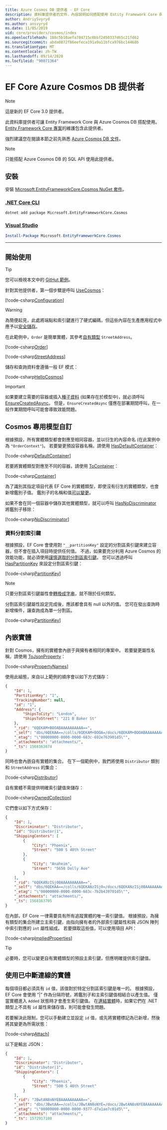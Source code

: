 ```yaml
---
title: Azure Cosmos DB 提供者 - EF Core
description: 資料庫提供者的文件，內容說明如何搭配使用 Entity Framework Core 與 Azure Cosmos DB SQL API
author: AndriySvyryd
ms.author: ansvyryd
ms.date: 11/05/2019
uid: core/providers/cosmos/index
ms.openlocfilehash: 188c5b10aefa784715c0bbf2d50337d65c21fd62
ms.sourcegitcommit: abda0872f86eefeca191a9a11bfca976bc14468b
ms.translationtype: MT
ms.contentlocale: zh-TW
ms.lasthandoff: 09/14/2020
ms.locfileid: "90071364"
---
```

# <a name="ef-core-azure-cosmos-db-provider"></a>EF Core Azure Cosmos DB 提供者

> [!NOTE]
> 這是新的 EF Core 3.0 提供者。

此資料庫提供者可讓 Entity Framework Core 與 Azure Cosmos DB 搭配使用。 [Entity Framework Core 專案](https://github.com/aspnet/EntityFrameworkCore)的維護包含此提供者。

強烈建議您在閱讀本節之前先熟悉 [Azure Cosmos DB 文件](/azure/cosmos-db/introduction)。

> [!NOTE]
> 只能搭配 Azure Cosmos DB 的 SQL API 使用此提供者。

## <a name="install"></a>安裝

安裝 [Microsoft.EntityFrameworkCore.Cosmos NuGet 套件](https://www.nuget.org/packages/Microsoft.EntityFrameworkCore.Cosmos/)。

### <a name="net-core-cli"></a>[.NET Core CLI](#tab/dotnet-core-cli)

```dotnetcli
dotnet add package Microsoft.EntityFrameworkCore.Cosmos
```

### <a name="visual-studio"></a>[Visual Studio](#tab/vs)

``` powershell
Install-Package Microsoft.EntityFrameworkCore.Cosmos
```

***

## <a name="get-started"></a>開始使用

> [!TIP]  
> 您可以檢視本文中的 [GitHut 範例](https://github.com/dotnet/EntityFramework.Docs/tree/master/samples/core/Cosmos)。

針對其他提供者，第一個步驟是呼叫 [UseCosmos](/dotnet/api/Microsoft.EntityFrameworkCore.CosmosDbContextOptionsExtensions.UseCosmos)：

[!code-csharp[Configuration](../../../../samples/core/Cosmos/ModelBuilding/OrderContext.cs?name=Configuration)]

> [!WARNING]
> 為簡便起見，此處將端點和索引鍵進行了硬式編碼，但這些內容在生產應用程式中應予以[安全儲存](/aspnet/core/security/app-secrets#secret-manager)。

在此範例中，`Order` 是簡單實體，其參考[自有類型](xref:core/modeling/owned-entities) `StreetAddress`。

[!code-csharp[Order](../../../../samples/core/Cosmos/ModelBuilding/Order.cs?name=Order)]

[!code-csharp[StreetAddress](../../../../samples/core/Cosmos/ModelBuilding/StreetAddress.cs?name=StreetAddress)]

儲存和查詢資料會遵循一般 EF 模式：

[!code-csharp[HelloCosmos](../../../../samples/core/Cosmos/ModelBuilding/Sample.cs?name=HelloCosmos)]

> [!IMPORTANT]
> 如果要建立需要的容器或插入[種子資料](xref:core/modeling/data-seeding) (如果存在於模型中)，就必須呼叫 [EnsureCreatedAsync](/dotnet/api/Microsoft.EntityFrameworkCore.Storage.IDatabaseCreator.EnsureCreatedAsync)。 但是，`EnsureCreatedAsync` 僅應在部署期間呼叫，在一般作業期間呼叫可能會導致效能問題。

## <a name="cosmos-specific-model-customization"></a>Cosmos 專用模型自訂

根據預設，所有實體類型都會對應至相同容器，並以衍生的內容命名 (在此案例中為 `"OrderContext"`)。 若要變更預設容器名稱，請使用 [HasDefaultContainer](/dotnet/api/Microsoft.EntityFrameworkCore.CosmosModelBuilderExtensions.HasDefaultContainer)：

[!code-csharp[DefaultContainer](../../../../samples/core/Cosmos/ModelBuilding/OrderContext.cs?name=DefaultContainer)]

若要將實體類型對應至不同的容器，請使用 [ToContainer](/dotnet/api/Microsoft.EntityFrameworkCore.CosmosEntityTypeBuilderExtensions.ToContainer)：

[!code-csharp[Container](../../../../samples/core/Cosmos/ModelBuilding/OrderContext.cs?name=Container)]

為了識別其指定項目代表 EF Core 的實體類型，即使沒有衍生的實體類型，也會新增鑑別子值。 鑑別子的名稱和值[可以變更](xref:core/modeling/inheritance)。

如果不會在同一個容器中儲存其他實體類型，就可以呼叫 [HasNoDiscriminator](/dotnet/api/Microsoft.EntityFrameworkCore.Metadata.Builders.EntityTypeBuilder.HasNoDiscriminator) 將鑑別子移除：

[!code-csharp[NoDiscriminator](../../../../samples/core/Cosmos/ModelBuilding/OrderContext.cs?name=NoDiscriminator)]

### <a name="partition-keys"></a>資料分割索引鍵

根據預設，EF Core 會使用對 `"__partitionKey"` 設定的分割區索引鍵來建立容器，但不會在插入項目時提供任何值。 不過，如果要充分利用 Azure Cosmos 的效能功能，就必須使用[謹慎選取的分割區索引鍵](/azure/cosmos-db/partition-data)。 您可以透過呼叫 [HasPartitionKey](/dotnet/api/Microsoft.EntityFrameworkCore.CosmosEntityTypeBuilderExtensions.HasPartitionKey) 來設定分割區索引鍵：

[!code-csharp[PartitionKey](../../../../samples/core/Cosmos/ModelBuilding/OrderContext.cs?name=PartitionKey)]

> [!NOTE]
>只要分割區索引鍵屬性會[轉換成字串](xref:core/modeling/value-conversions)，就不限於任何類型。

分割區索引鍵屬性設定完成後，應該都會具有 null 以外的值。 您可在發出查詢時新增條件，讓查詢成為單一分割區。

[!code-csharp[PartitionKey](../../../../samples/core/Cosmos/ModelBuilding/Sample.cs?name=PartitionKey)]

## <a name="embedded-entities"></a>內嵌實體

針對 Cosmos，擁有的實體會內嵌于與擁有者相同的專案中。 若要變更屬性名稱，請使用 [ToJsonProperty](/dotnet/api/Microsoft.EntityFrameworkCore.CosmosEntityTypeBuilderExtensions.ToJsonProperty)：

[!code-csharp[PropertyNames](../../../../samples/core/Cosmos/ModelBuilding/OrderContext.cs?name=PropertyNames)]

使用此組態，來自以上範例的順序會以如下方式儲存：

``` json
{
    "Id": 1,
    "PartitionKey": "1",
    "TrackingNumber": null,
    "id": "1",
    "Address": {
        "ShipsToCity": "London",
        "ShipsToStreet": "221 B Baker St"
    },
    "_rid": "6QEKAM+BOOABAAAAAAAAAA==",
    "_self": "dbs/6QEKAA==/colls/6QEKAM+BOOA=/docs/6QEKAM+BOOABAAAAAAAAAA==/",
    "_etag": "\"00000000-0000-0000-683c-692e763901d5\"",
    "_attachments": "attachments/",
    "_ts": 1568163674
}
```

同時也會內嵌自有實體的集合。 在下一個範例中，我們將使用 `Distributor` 類別和 `StreetAddress` 的集合：

[!code-csharp[Distributor](../../../../samples/core/Cosmos/ModelBuilding/Distributor.cs?name=Distributor)]

自有實體不需提供明確索引鍵值來儲存：

[!code-csharp[OwnedCollection](../../../../samples/core/Cosmos/ModelBuilding/Sample.cs?name=OwnedCollection)]

它們會以如下方式保存：

``` json
{
    "Id": 1,
    "Discriminator": "Distributor",
    "id": "Distributor|1",
    "ShippingCenters": [
        {
            "City": "Phoenix",
            "Street": "500 S 48th Street"
        },
        {
            "City": "Anaheim",
            "Street": "5650 Dolly Ave"
        }
    ],
    "_rid": "6QEKANzISj0BAAAAAAAAAA==",
    "_self": "dbs/6QEKAA==/colls/6QEKANzISj0=/docs/6QEKANzISj0BAAAAAAAAAA==/",
    "_etag": "\"00000000-0000-0000-683c-7b2b439701d5\"",
    "_attachments": "attachments/",
    "_ts": 1568163705
}
```

在內部，EF Core 一律需要具有所有追蹤實體的唯一索引鍵值。 根據預設，為擁有類型的集合所建立主索引鍵，由指向擁有者的外部索引鍵屬性和與 JSON 陣列中索引對應的 `int` 屬性組成。 若要擷取這些值，可以使用項目 API：

[!code-csharp[ImpliedProperties](../../../../samples/core/Cosmos/ModelBuilding/Sample.cs?name=ImpliedProperties)]

> [!TIP]
> 必要時，您可以變更自有實體類型的預設主索引鍵，但應明確提供索引鍵值。

## <a name="working-with-disconnected-entities"></a>使用已中斷連線的實體

每個項目都必須具有 `id` 值，該值對於特定分割區索引鍵是唯一的。 根據預設，EF Core 會使用 “|” 作為分隔符號，將鑑別子和主索引鍵值相結合以產生值。 僅當實體進入 `Added` 狀態時才會產生索引鍵值。 在[連結實體](xref:core/saving/disconnected-entities)時，如果它們在 .NET 類型上不具有 `id` 屬性來儲存值，則可能會發生問題。

若要解決此限制，您可以手動建立並設定 `id` 值，或先將實體標記為已新增，然後將其變更為所需狀態：

[!code-csharp[Attach](../../../../samples/core/Cosmos/ModelBuilding/Sample.cs?highlight=4&name=Attach)]

以下是輸出 JSON：

``` json
{
    "Id": 1,
    "Discriminator": "Distributor",
    "id": "Distributor|1",
    "ShippingCenters": [
        {
            "City": "Phoenix",
            "Street": "500 S 48th Street"
        }
    ],
    "_rid": "JBwtAN8oNYEBAAAAAAAAAA==",
    "_self": "dbs/JBwtAA==/colls/JBwtAN8oNYE=/docs/JBwtAN8oNYEBAAAAAAAAAA==/",
    "_etag": "\"00000000-0000-0000-9377-d7a1ae7c01d5\"",
    "_attachments": "attachments/",
    "_ts": 1572917100
}
```
